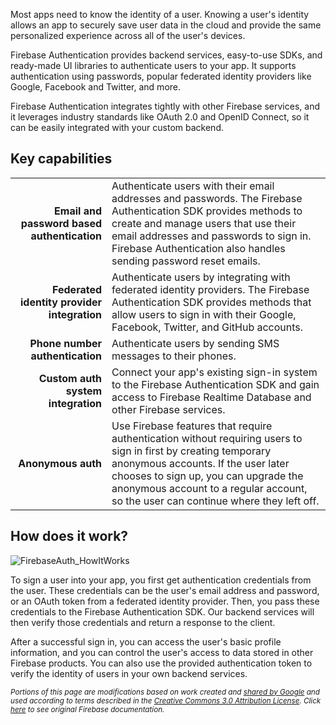 Most apps need to know the identity of a user. Knowing a user's identity allows an app to securely save user data in the cloud and provide the same personalized experience across all of the user's devices.

Firebase Authentication provides backend services, easy-to-use SDKs, and ready-made UI libraries to authenticate users to your app. It supports authentication using passwords, popular federated identity providers like Google, Facebook and Twitter, and more.

Firebase Authentication integrates tightly with other Firebase services, and it leverages industry standards like OAuth 2.0 and OpenID Connect, so it can be easily integrated with your custom backend.

## Key capabilities

|  | |
|-:|-|
| **Email and password based authentication** | Authenticate users with their email addresses and passwords. The Firebase Authentication SDK provides methods to create and manage users that use their email addresses and passwords to sign in. Firebase Authentication also handles sending password reset emails. |
| **Federated identity provider integration** | Authenticate users by integrating with federated identity providers. The Firebase Authentication SDK provides methods that allow users to sign in with their Google, Facebook, Twitter, and GitHub accounts. |
| **Phone number authentication** | Authenticate users by sending SMS messages to their phones. |
| **Custom auth system integration** | Connect your app's existing sign-in system to the Firebase Authentication SDK and gain access to Firebase Realtime Database and other Firebase services. |
| **Anonymous auth** | Use Firebase features that require authentication without requiring users to sign in first by creating temporary anonymous accounts. If the user later chooses to sign up, you can upgrade the anonymous account to a regular account, so the user can continue where they left off. |


## How does it work?

![FirebaseAuth_HowItWorks](https://firebase.google.com/docs/auth/images/auth-providers.png)

To sign a user into your app, you first get authentication credentials from the user. These credentials can be the user's email address and password, or an OAuth token from a federated identity provider. Then, you pass these credentials to the Firebase Authentication SDK. Our backend services will then verify those credentials and return a response to the client.

After a successful sign in, you can access the user's basic profile information, and you can control the user's access to data stored in other Firebase products. You can also use the provided authentication token to verify the identity of users in your own backend services.

<sub>_Portions of this page are modifications based on work created and [shared by Google](https://developers.google.com/readme/policies/) and used according to terms described in the [Creative Commons 3.0 Attribution License](http://creativecommons.org/licenses/by/3.0/). Click [here](https://firebase.google.com/docs/auth/) to see original Firebase documentation._</sub>